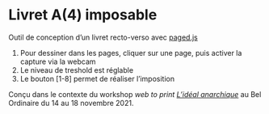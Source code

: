 # Livret A(4) imposable

Outil de conception d’un livret recto-verso avec [paged.js](https://www.pagedjs.org/)    

1. Pour dessiner dans les pages, cliquer sur une page, puis activer la capture via la webcam    
2. Le niveau de treshold est réglable    
3. Le bouton \[1-8\] permet de réaliser l’imposition


Conçu dans le contexte du workshop *web to print* [*L’idéal anarchique*](https://maisondeseditions.fr/fr/evenements/l-ideal-anarchique) au Bel Ordinaire du 14 au 18 novembre 2021.
